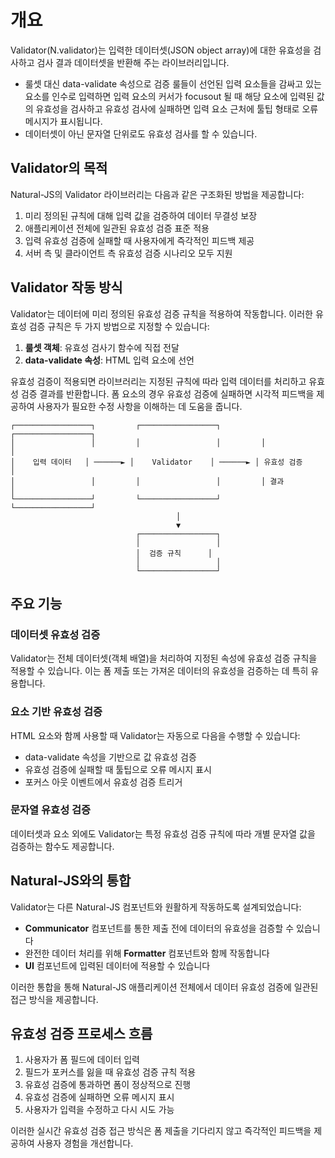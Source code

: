 # 개요

Validator(N.validator)는 입력한 데이터셋(JSON object array)에 대한 유효성을 검사하고 검사 결과 데이터셋을 반환해 주는 라이브러리입니다.

* 룰셋 대신 data-validate 속성으로 검증 룰들이 선언된 입력 요소들을 감싸고 있는 요소를 인수로 입력하면 입력 요소의 커서가 focusout 될 때 해당 요소에 입력된 값의 유효성을 검사하고 유효성 검사에 실패하면 입력 요소 근처에 툴팁 형태로 오류 메시지가 표시됩니다.
* 데이터셋이 아닌 문자열 단위로도 유효성 검사를 할 수 있습니다.

## Validator의 목적

Natural-JS의 Validator 라이브러리는 다음과 같은 구조화된 방법을 제공합니다:

1. 미리 정의된 규칙에 대해 입력 값을 검증하여 데이터 무결성 보장
2. 애플리케이션 전체에 일관된 유효성 검증 표준 적용
3. 입력 유효성 검증에 실패할 때 사용자에게 즉각적인 피드백 제공
4. 서버 측 및 클라이언트 측 유효성 검증 시나리오 모두 지원

## Validator 작동 방식

Validator는 데이터에 미리 정의된 유효성 검증 규칙을 적용하여 작동합니다. 이러한 유효성 검증 규칙은 두 가지 방법으로 지정할 수 있습니다:

1. **룰셋 객체**: 유효성 검사기 함수에 직접 전달
2. **data-validate 속성**: HTML 입력 요소에 선언

유효성 검증이 적용되면 라이브러리는 지정된 규칙에 따라 입력 데이터를 처리하고 유효성 검증 결과를 반환합니다. 폼 요소의 경우 유효성 검증에 실패하면 시각적 피드백을 제공하여 사용자가 필요한 수정 사항을 이해하는 데 도움을 줍니다.

```
┌─────────────────┐         ┌─────────────────┐         ┌─────────────────┐
│                 │         │                 │         │                 │
│    입력 데이터   │ ──────► │    Validator    │ ──────► │ 유효성 검증      │
│                 │         │                 │         │ 결과            │
└─────────────────┘         └─────────────────┘         └─────────────────┘
                                     │
                                     ▼
                            ┌─────────────────┐
                            │                 │
                            │  검증 규칙      │
                            │                 │
                            └─────────────────┘
```

## 주요 기능

### 데이터셋 유효성 검증

Validator는 전체 데이터셋(객체 배열)을 처리하여 지정된 속성에 유효성 검증 규칙을 적용할 수 있습니다. 이는 폼 제출 또는 가져온 데이터의 유효성을 검증하는 데 특히 유용합니다.

### 요소 기반 유효성 검증

HTML 요소와 함께 사용할 때 Validator는 자동으로 다음을 수행할 수 있습니다:
- data-validate 속성을 기반으로 값 유효성 검증
- 유효성 검증에 실패할 때 툴팁으로 오류 메시지 표시
- 포커스 아웃 이벤트에서 유효성 검증 트리거

### 문자열 유효성 검증

데이터셋과 요소 외에도 Validator는 특정 유효성 검증 규칙에 따라 개별 문자열 값을 검증하는 함수도 제공합니다.

## Natural-JS와의 통합

Validator는 다른 Natural-JS 컴포넌트와 원활하게 작동하도록 설계되었습니다:

- **Communicator** 컴포넌트를 통한 제출 전에 데이터의 유효성을 검증할 수 있습니다
- 완전한 데이터 처리를 위해 **Formatter** 컴포넌트와 함께 작동합니다
- **UI** 컴포넌트에 입력된 데이터에 적용할 수 있습니다

이러한 통합을 통해 Natural-JS 애플리케이션 전체에서 데이터 유효성 검증에 일관된 접근 방식을 제공합니다.

## 유효성 검증 프로세스 흐름

1. 사용자가 폼 필드에 데이터 입력
2. 필드가 포커스를 잃을 때 유효성 검증 규칙 적용
3. 유효성 검증에 통과하면 폼이 정상적으로 진행
4. 유효성 검증에 실패하면 오류 메시지 표시
5. 사용자가 입력을 수정하고 다시 시도 가능

이러한 실시간 유효성 검증 접근 방식은 폼 제출을 기다리지 않고 즉각적인 피드백을 제공하여 사용자 경험을 개선합니다.
